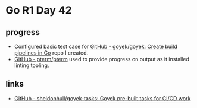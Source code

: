 # Go R1 Day 42


## progress

- Configured basic test case for [GitHub - goyek/goyek: Create build pipelines in Go](https://github.com/goyek/goyek) repo I created.
- [GitHub - pterm/pterm](https://github.com/pterm/pterm) used to provide progress on output as it installed linting tooling.

## links

- [GitHub - sheldonhull/goyek-tasks: Goyek pre-built tasks for CI/CD work](https://github.com/sheldonhull/goyek-tasks)

